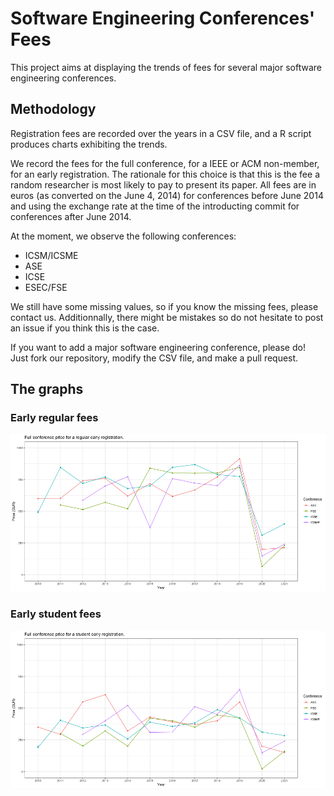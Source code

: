 # Software Engineering Conferences' Fees

This project aims at displaying the trends of fees for several major software engineering conferences.

## Methodology

Registration fees are recorded over the years in a CSV file, and a R script produces charts exhibiting the trends.

We record the fees for the full conference, for a IEEE or ACM non-member, for an early registration. The rationale for this choice is that this is the fee a random researcher is most likely to pay to present its paper. All fees are in euros (as converted on the June 4, 2014) for conferences before June 2014 and using the exchange rate at the time of the introducting commit for conferences after June 2014.

At the moment, we observe the following conferences:

* ICSM/ICSME
* ASE
* ICSE
* ESEC/FSE

We still have some missing values, so if you know the missing fees, please contact us. Additionnally, there might be mistakes so do not hesitate to post an issue if you think this is the case.

If you want to add a major software engineering conference, please do! Just fork our repository, modify the CSV file, and make a pull request.

## The graphs

### Early regular fees

![Price of software engineering conferences](https://raw.githubusercontent.com/jrfaller/se_prices/master/se_prices_reg.png)

### Early student fees

![Price of software engineering conferences](https://raw.githubusercontent.com/jrfaller/se_prices/master/se_prices_stu.png)
